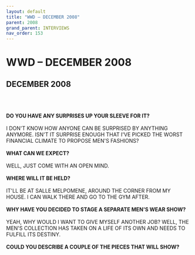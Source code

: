 ```yaml
---
layout: default
title: "WWD – DECEMBER 2008"
parent: 2008
grand_parent: INTERVIEWS
nav_order: 153
---
```


# WWD – DECEMBER 2008
## DECEMBER 2008

<br><br></p>
<p><b>DO YOU HAVE ANY SURPRISES UP YOUR SLEEVE FOR IT?</b> <br />
<br />
I DON'T KNOW HOW ANYONE CAN BE SURPRISED BY ANYTHING ANYMORE. ISN'T IT SURPRISE ENOUGH THAT I'VE PICKED THE WORST FINANCIAL CLIMATE TO PROPOSE MEN'S FASHIONS? <br />
<br />
<b>WHAT CAN WE EXPECT?</b> <br />
<br />
WELL, JUST COME WITH AN OPEN MIND. <br />
<br />
<b>WHERE WILL IT BE HELD?</b> <br />
<br />
IT'LL BE AT SALLE MELPOMENE, AROUND THE CORNER FROM MY HOUSE. I CAN WALK THERE AND GO TO THE GYM AFTER. <br />
<br />
<b>WHY HAVE YOU DECIDED TO STAGE A SEPARATE MEN'S WEAR SHOW?</b> <br />
<br />
YEAH, WHY WOULD I WANT TO GIVE MYSELF ANOTHER JOB? WELL, THE MEN'S COLLECTION HAS TAKEN ON A LIFE OF ITS OWN AND NEEDS TO FULFILL ITS DESTINY. <br />
<br />
<b>COULD YOU DESCRIBE A COUPLE OF THE PIECES THAT WILL SHOW?</b> <br />
<br />


